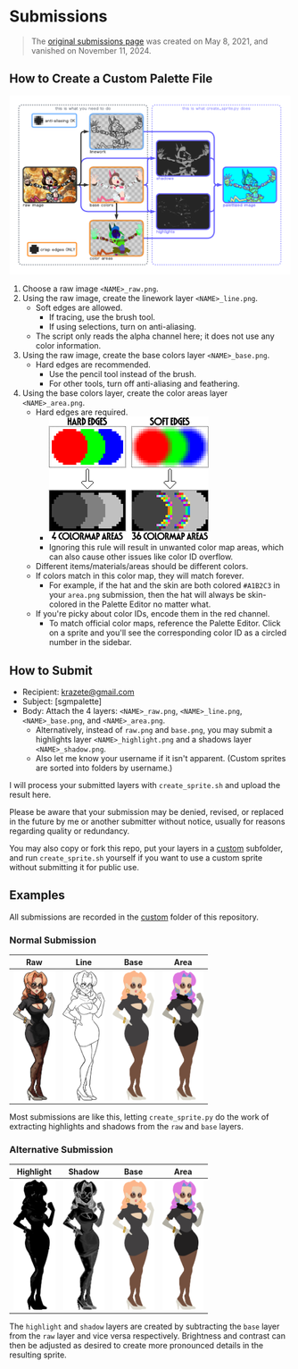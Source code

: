 # Submissions

> The [original submissions page](https://forum.skullgirlsmobile.com/threads/17533) was created on May 8, 2021, and vanished on November 11, 2024.

## How to Create a Custom Palette File

![Palette File Pipeline](sample/create_sprite.png)

1. Choose a raw image `<NAME>_raw.png`.
2. Using the raw image, create the linework layer `<NAME>_line.png`.
   - Soft edges are allowed.
     - If tracing, use the brush tool.
     - If using selections, turn on anti-aliasing.
   - The script only reads the alpha channel here; it does not use any color information.
3. Using the raw image, create the base colors layer `<NAME>_base.png`.
   - Hard edges are recommended.
     - Use the pencil tool instead of the brush.
     - For other tools, turn off anti-aliasing and feathering.
4. Using the base colors layer, create the color areas layer `<NAME>_area.png`.
   - Hard edges are required.
     - ![Edge Example](sample/edges.png)
     - Ignoring this rule will result in unwanted color map areas, which can also cause other issues like color ID overflow.
   - Different items/materials/areas should be different colors.
   - If colors match in this color map, they will match forever.
     - For example, if the hat and the skin are both colored `#A1B2C3` in your `area.png` submission, then the hat will always be skin-colored in the Palette Editor no matter what.
   - If you're picky about color IDs, encode them in the red channel.
     - To match official color maps, reference the Palette Editor. Click on a sprite and you'll see the corresponding color ID as a circled number in the sidebar.

## How to Submit

- Recipient: [krazete@gmail.com](mailto:krazete@gmail.com?subject=%5Bsgmpalette%5D)
- Subject: [sgmpalette]
- Body: Attach the 4 layers: `<NAME>_raw.png`, `<NAME>_line.png`, `<NAME>_base.png`, and `<NAME>_area.png`.
  - Alternatively, instead of `raw.png` and `base.png`, you may submit a highlights layer `<NAME>_highlight.png` and a shadows layer `<NAME>_shadow.png`.
  - Also let me know your username if it isn't apparent. (Custom sprites are sorted into folders by username.)

I will process your submitted layers with `create_sprite.sh` and upload the result here.

Please be aware that your submission may be denied, revised, or replaced in the future by me or another submitter without notice, usually for reasons regarding quality or redundancy.

You may also copy or fork this repo, put your layers in a [custom](custom) subfolder, and run `create_sprite.sh` yourself if you want to use a custom sprite without submitting it for public use.

## Examples

All submissions are recorded in the [custom](custom) folder of this repository.

### Normal Submission

|Raw|Line|Base|Area|
|-|-|-|-|
|<img src="custom/krazete/florence_raw.png" width="75" alt="Florence Raw Layer">|<img src="custom/krazete/florence_line.png" width="75" alt="Florence Line Layer">|<img src="custom/krazete/florence_base.png" width="75" alt="Florence Base Layer">|<img src="custom/krazete/florence_area.png" width="75" alt="Florence Area Layer">|

Most submissions are like this, letting `create_sprite.py` do the work of extracting highlights and shadows from the `raw` and `base` layers.

### Alternative Submission

|Highlight|Shadow|Base|Area|
|-|-|-|-|
|<img src="custom/krazete/florence_highlight.png" width="75" alt="Florence Highlight Layer">|<img src="custom/krazete/florence_shadow.png" width="75" alt="Florence Shadow Layer">|<img src="custom/krazete/florence_base.png" width="75" alt="Florence Base Layer">|<img src="custom/krazete/florence_area.png" width="75" alt="Florence Area Layer">|

The `highlight` and `shadow` layers are created by subtracting the `base` layer from the `raw` layer and vice versa respectively. Brightness and contrast can then be adjusted as desired to create more pronounced details in the resulting sprite.

<!--There is yet another option to submit the layers `<NAME>_r.png`, `<NAME>_g.png`, and `<NAME>_b.png` instead. You must have a good understanding of how these palettized sprites work in order to submit these (i.e. you're me).-->
